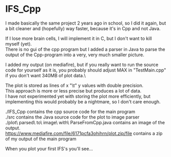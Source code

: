 # IFS_Cpp
I made basically the same project 2 years ago in school, so I did it again, but a bit cleaner and (hopefully) way faster, because it's in Cpp and not Java.

If I lose more brain cells, I will implement it in C, but I don't want to kill myself (yet).\
There is no gui of the cpp program but I added a parser in Java to parse the output of the Cpp-program into a very, very much smaller picture.

I added my output (on mediafire), but if you really want to run the source code for yourself as it is, you probably should adjust MAX in "TestMain.cpp" if you don't want 340MB of plot data.\

The plot is stored as lines of x "\t" y values with double precision.\
This approach is more or less precise but produces a lot of data.\
I have not experimented yet with storing the plot more efficiently, but implementing this would probably be a nightmare, so I don't care enough.

./IFS_Cpp contains the cpp source code for the main program\
./src contains the Java source code for the plot to image parser\
./plot\ parsed\ to\ image\ with\ ParseFromCpp.java contains an image of the output.\
https://www.mediafire.com/file/6171pcfa3ohihrn/plot.zip/file contains a zip of my output of the main program

When you plot your first IFS's you'll see...
